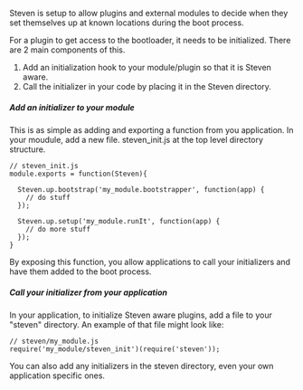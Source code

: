 Steven is setup to allow plugins and external modules to decide when they set themselves up at known locations during the boot process.

For a plugin to get access to the bootloader, it needs to be initialized. There are 2 main components of this.

1. Add an initialization hook to your module/plugin so that it is Steven aware.
2. Call the initializer in your code by placing it in the Steven directory.

##### Add an initializer to your module

This is as simple as adding and exporting a function from you application. In your moudule, add a new file. steven\_init.js at the top level directory structure.

    // steven_init.js
    module.exports = function(Steven){

      Steven.up.bootstrap('my_module.bootstrapper', function(app) {
        // do stuff
      });

      Steven.up.setup('my_module.runIt', function(app) {
        // do more stuff
      });
    }

By exposing this function, you allow applications to call your initializers and have them added to the boot process.

##### Call your initializer from your application

In your application, to initialize Steven aware plugins, add a file to your "steven" directory. An example of that file might look like:

    // steven/my_module.js
    require('my_module/steven_init')(require('steven'));

You can also add any initializers in the steven directory, even your own application specific ones.
